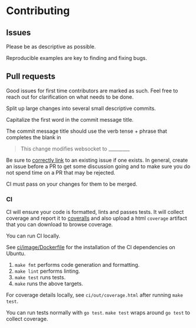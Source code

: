 # Contributing

## Issues

Please be as descriptive as possible.

Reproducible examples are key to finding and fixing bugs.

## Pull requests

Good issues for first time contributors are marked as such. Feel free to
reach out for clarification on what needs to be done.

Split up large changes into several small descriptive commits.

Capitalize the first word in the commit message title.

The commit message title should use the verb tense + phrase that completes the blank in

> This change modifies websocket to \_\_\_\_\_\_\_\_\_

Be sure to [correctly link](https://help.github.com/en/articles/closing-issues-using-keywords)
to an existing issue if one exists. In general, create an issue before a PR to get some
discussion going and to make sure you do not spend time on a PR that may be rejected.

CI must pass on your changes for them to be merged.

### CI

CI will ensure your code is formatted, lints and passes tests.
It will collect coverage and report it to [coveralls](https://coveralls.io/github/nhooyr/websocket)
and also upload a html `coverage` artifact that you can download to browse coverage.

You can run CI locally.

See [ci/image/Dockerfile](../ci/image/Dockerfile) for the installation of the CI dependencies on Ubuntu.

1. `make fmt` performs code generation and formatting.
1. `make lint` performs linting.
1. `make test` runs tests.
1. `make` runs the above targets.

For coverage details locally, see `ci/out/coverage.html` after running `make test`.

You can run tests normally with `go test`. `make test` wraps around `go test` to collect coverage.
